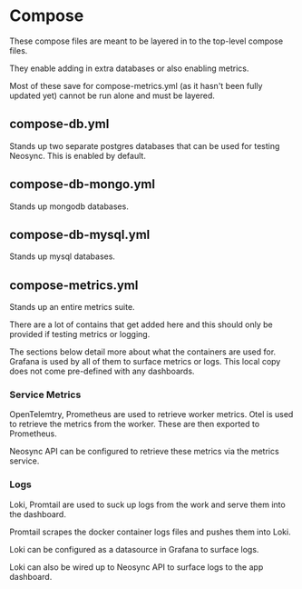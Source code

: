 # Compose

These compose files are meant to be layered in to the top-level compose files.

They enable adding in extra databases or also enabling metrics.

Most of these save for compose-metrics.yml (as it hasn't been fully updated yet) cannot be run alone and must be layered.

## compose-db.yml

Stands up two separate postgres databases that can be used for testing Neosync.
This is enabled by default.

## compose-db-mongo.yml

Stands up mongodb databases.

## compose-db-mysql.yml

Stands up mysql databases.

## compose-metrics.yml

Stands up an entire metrics suite.

There are a lot of contains that get added here and this should only be provided if testing metrics or logging.

The sections below detail more about what the containers are used for.
Grafana is used by all of them to surface metrics or logs. This local copy does not come pre-defined with any dashboards.

### Service Metrics

OpenTelemtry, Prometheus are used to retrieve worker metrics.
Otel is used to retrieve the metrics from the worker. These are then exported to Prometheus.

Neosync API can be configured to retrieve these metrics via the metrics service.

### Logs

Loki, Promtail are used to suck up logs from the work and serve them into the dashboard.

Promtail scrapes the docker container logs files and pushes them into Loki.

Loki can be configured as a datasource in Grafana to surface logs.

Loki can also be wired up to Neosync API to surface logs to the app dashboard.
